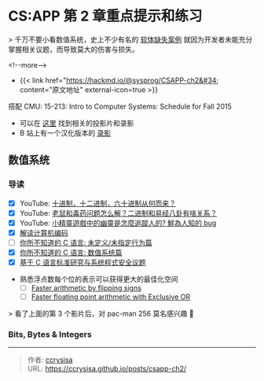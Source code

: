 # CS:APP 第 2 章重点提示和练习


&gt; 千万不要小看数值系统，史上不少有名的 [软体缺失案例](https://hackmd.io/@sysprog/software-failure) 就因为开发者未能充分掌握相关议题，而导致莫大的伤害与损失。

&lt;!--more--&gt;

- {{&lt; link href=&#34;https://hackmd.io/@sysprog/CSAPP-ch2&#34; content=&#34;原文地址&#34; external-icon=true &gt;}}

搭配 CMU: 15-213: Intro to Computer Systems: Schedule for Fall 2015
- 可以在 [这里](https://www.cs.cmu.edu/afs/cs/academic/class/15213-f15/www/schedule.html) 找到相关的投影片和录影
- B 站上有一个汉化版本的 [录影](https://www.bilibili.com/video/BV1iW411d7hd/)

## 数值系统

### 导读

- [x] YouTube: [十进制，十二进制，六十进制从何而来？](https://www.youtube.com/watch?v=8J7sAYoG50A)
- [x] YouTube: [老鼠和毒药问题怎么解？二进制和易经八卦有啥关系？](https://www.youtube.com/watch?v=jYQEkkwUBxQ)
- [x] YouTube: [小精靈遊戲中的幽靈是怎麼追蹤人的? 鮮為人知的 bug](https://www.youtube.com/watch?v=jYQEkkwUBxQ)
- [X] [解读计算机编码](https://hackmd.io/@sysprog/binary-representation)
- [ ] [你所不知道的 C 语言: 未定义/未指定行为篇](https://hackmd.io/@sysprog/c-undefined-behavior)
- [x] [你所不知道的 C 语言: 数值系统篇](https://hackmd.io/@sysprog/c-numerics)
- [x] [基于 C 语言标准研究与系统程式安全议题](https://hackmd.io/@sysprog/c-std-security)
- 熟悉浮点数每个位的表示可以获得更大的最佳化空间
  - [ ] [Faster arithmetic by flipping signs](https://nfrechette.github.io/2019/05/08/sign_flip_optimization/)
  - [ ] [Faster floating point arithmetic with Exclusive OR](https://nfrechette.github.io/2019/10/22/float_xor_optimization/)

&gt; 看了上面的第 3 个影片后，对 pac-man 256 莫名感兴趣 :rofl:

### Bits, Bytes &amp; Integers


---

> 作者: [ccrysisa](https://github.com/ccrysisa)  
> URL: https://ccrysisa.github.io/posts/csapp-ch2/  

